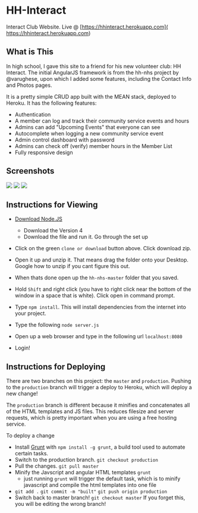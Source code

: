 # HH-Interact
Interact Club Website. Live @ [https://hhinteract.herokuapp.com]( https://hhinteract.herokuapp.com)

## What is This
In high school, I gave this site to a friend for his new volunteer club: HH Interact. The initial AngularJS framework is from the hh-nhs project by @varughese, upon which I added some features, including the Contact Info and Photos pages.

It is a pretty simple CRUD app built with the MEAN stack, deployed to Heroku. It has the following features:
- Authentication
- A member can log and track their community service events and hours
- Admins can add "Upcoming Events" that everyone can see
- Autocomplete when logging a new community service event
- Admin control dashboard with password
- Admins can check off (verify) member hours in the Member List
- Fully responsive design


## Screenshots
![](https://i.imgur.com/hBfGkai.png)
![](https://i.imgur.com/CFPJAvY.png)
![](https://i.imgur.com/bYO6iXH.png) 

## Instructions for Viewing
- [Download Node.JS](https://nodejs.org/en/)
  - Download the Version 4
  - Download the file and run it. Go through the set up
  
- Click on the green `clone or download` button above. Click download zip.
- Open it up and unzip it. That means drag the folder onto your Desktop. Google how to unzip if you cant figure this out.
- When thats done open up the `hh-nhs-master` folder that you saved.
- Hold `Shift` and right click (you have to right click near the bottom of the window in a space that is white). Click open in command prompt.
- Type `npm install`. This will install dependencies from the internet into your project.
- Type the following `node server.js`
- Open up a web browser and type in the following url `localhost:8080`
- Login!

## Instructions for Deploying
There are two branches on this project: the `master` and `production`. Pushing to the `production` branch will trigger a deploy to Heroku, which will deploy a new change!

The `production` branch is different because it minifies and concatenates all of the HTML templates and JS files. This reduces filesize and server requests, which is pretty important when you are using a free hosting service.

To deploy a change 
- Install [Grunt](https://gruntjs.com/) with `npm install -g grunt`, a build tool used to automate certain tasks. 
- Switch to the production branch. `git checkout production`
- Pull the changes. `git pull master`
- Minify the Javscript and angular HTML templates `grunt` 
    - just running `grunt` will trigger the default task, which is to minify javascript and compile the html templates into one file
- `git add .` `git commit -m "built"` `git push origin production`
- Switch back to master branch! `git checkout master` If you forget this, you will be editing the wrong branch!

